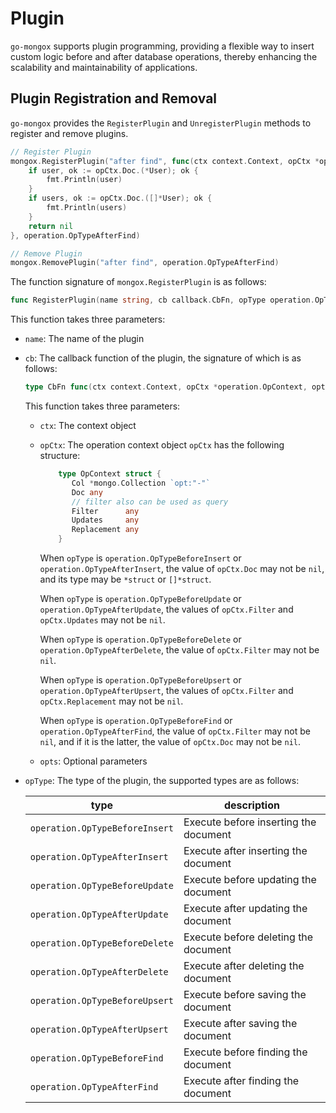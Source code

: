 # Plugin
`go-mongox` supports plugin programming, providing a flexible way to insert custom logic before and after database operations, thereby enhancing the scalability and maintainability of applications.

## Plugin Registration and Removal
`go-mongox` provides the `RegisterPlugin` and `UnregisterPlugin` methods to register and remove plugins.

```go
// Register Plugin
mongox.RegisterPlugin("after find", func(ctx context.Context, opCtx *operation.OpContext, opts ...any) error {
    if user, ok := opCtx.Doc.(*User); ok {
        fmt.Println(user)
    }
    if users, ok := opCtx.Doc.([]*User); ok {
        fmt.Println(users)
    }
    return nil
}, operation.OpTypeAfterFind)

// Remove Plugin
mongox.RemovePlugin("after find", operation.OpTypeAfterFind)
```

The function signature of `mongox.RegisterPlugin` is as follows:
```go
func RegisterPlugin(name string, cb callback.CbFn, opType operation.OpType)
```
This function takes three parameters:
- `name`: The name of the plugin
- `cb`: The callback function of the plugin, the signature of which is as follows:
    ```go
    type CbFn func(ctx context.Context, opCtx *operation.OpContext, opts ...any) error
    ```
    This function takes three parameters:
    - `ctx`: The context object
    - `opCtx`: The operation context object
        `opCtx` has the following structure:
        ```go
            type OpContext struct {
               Col *mongo.Collection `opt:"-"`
               Doc any
               // filter also can be used as query
               Filter      any
               Updates     any
               Replacement any
            }
        ``` 
      
        When `opType` is `operation.OpTypeBeforeInsert` or `operation.OpTypeAfterInsert`, the value of `opCtx.Doc` may not be `nil`, and its type may be `*struct` or `[]*struct`.
 
        When `opType` is `operation.OpTypeBeforeUpdate` or `operation.OpTypeAfterUpdate`, the values of `opCtx.Filter` and `opCtx.Updates` may not be `nil`.
 
        When `opType` is `operation.OpTypeBeforeDelete` or `operation.OpTypeAfterDelete`, the value of `opCtx.Filter` may not be `nil`.
 
        When `opType` is `operation.OpTypeBeforeUpsert` or `operation.OpTypeAfterUpsert`, the values of `opCtx.Filter` and `opCtx.Replacement` may not be `nil`.
 
        When `opType` is `operation.OpTypeBeforeFind` or `operation.OpTypeAfterFind`, the value of `opCtx.Filter` may not be `nil`, and if it is the latter, the value of `opCtx.Doc` may not be `nil`.

    - `opts`: Optional parameters
- `opType`: The type of the plugin, the supported types are as follows:

  | type                           | description                           |
  |--------------------------------|---------------------------------------|
  | `operation.OpTypeBeforeInsert` | Execute before inserting the document |
  | `operation.OpTypeAfterInsert`  | Execute after inserting the document  |
  | `operation.OpTypeBeforeUpdate` | Execute before updating the document  |
  | `operation.OpTypeAfterUpdate`  | Execute after updating the document   |
  | `operation.OpTypeBeforeDelete` | Execute before deleting the document  |
  | `operation.OpTypeAfterDelete`  | Execute after deleting the document   |
  | `operation.OpTypeBeforeUpsert` | Execute before saving the document    |
  | `operation.OpTypeAfterUpsert`  | Execute after saving the document     |
  | `operation.OpTypeBeforeFind`   | Execute before finding the document   |
  | `operation.OpTypeAfterFind`    | Execute after finding the document    |
